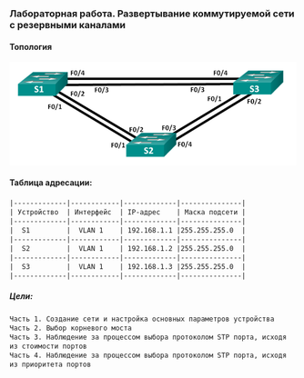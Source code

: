 ### Лабораторная работа. Развертывание коммутируемой сети с резервными каналами 

#### Топология
![](lab02-stp.png)

#### Таблица адресации:

    |-------------|------------|-------------|---------------|
    | Устройство  | Интерфейс  | IP-адрес    | Маска подсети |
    |-------------|------------|-------------|---------------|
    |  S1         |  VLAN 1    | 192.168.1.1 |255.255.255.0  |
    |-------------|------------|-------------|---------------|
    |  S2         |  VLAN 1    | 192.168.1.2 |255.255.255.0  |
    |-------------|------------|-------------|---------------|
    |  S3         |  VLAN 1    | 192.168.1.3 |255.255.255.0  |
    |-------------|------------|-------------|---------------|


##### Цели:
    Часть 1. Создание сети и настройка основных параметров устройства
    Часть 2. Выбор корневого моста
    Часть 3. Наблюдение за процессом выбора протоколом STP порта, исходя из стоимости портов
    Часть 4. Наблюдение за процессом выбора протоколом STP порта, исходя из приоритета портов

    
